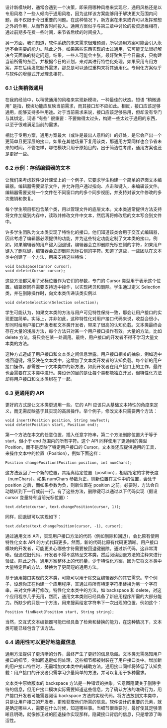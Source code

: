 设计新模块时，通常会遇到一个决策，即采用哪种风格来实现它，通用风格还是以专用风格？一些人倾向于通用风格，因为这样该方案能够用于解决更大范围内问题，而不仅限于今日重要的问题。在这种情况下，新方案在未来或许可以发挥预想之外的作用，从而节省时间投入。通用方案似乎与第三章中讨论的投资思维相符，通过前期多花费一些时间，来节省后续的时间投入。

另一方面，我们知道，软件系统的未来需求很难预测，所以通用方案可能会引入永远不会需要的能力。除此之外，如果某些东西实现的太过通用，它可能无法很好解决今天面临的特定问题。结果，一些人可能会主张，最好聚焦于今日需求，只构建当前所需的东西，并根据今日的计划，来对其进行特性化处理。如果采用专用方案，并在后续发觉额外需求，那总是可以通过重构来将其通用化。专用化方案似乎与软件的增量式开发理念相符。

### 6.1 让类稍微通用

在我的经验中，以稍微通用的风格来实现新模块，一种最佳的状态。短语 “稍微通用” 是指，模块功能应反映当前需求，而其接口却不应如此。相反，接口应该足够通用，能够支持多种用途。对于当前需求来说，接口应该足够易用，但却没有专门与其绑定。词语 “有些” 很重要：不要做得太过头，构建一些太过于通用的东西，以至于很难满足当前的需求。

相比于专用方案，通用方案最大（或许是最出人意料的）的好处，是它会产出一个更简单且更深层的接口。如果在其他场景下复用该类，那通用方案同样也会节省未来的时间。不管怎样，哪怕模块只用于原始目的，出于简洁性考虑，通用方案也还是更好一些。

### 6.2 示例：存储编辑器的文本

让我们来考虑软件设计课堂上的一个例子，它要求学生构建一个简单的界面文本编辑器。编辑器需要显示文件，并允许用户通过指向、点击和键入，来编辑该文件。编辑器需要支持一个文件在不同窗口内的多个同步视图，并支持对该文件修改的多次撤销和恢复。

每个学生项目都包含某个类，用以管理文件的底层文本。文本类通常提供方法支持将文件加载到内存中，读取并修改文件中文本，然后再将修改后的文本写会到文件中。

许多学生团队为文本类实现了特性化的接口。他们知道该类会用于交互式编辑器，因此考虑了编辑器必须提供的功能，并为这些特定功能定制了文本类的接口。例如，如果编辑器的用户键入回退键，编辑器会立即删除光标左侧的字符，如果用户键入了删除键，编辑器会立即删除光标右侧的字符。知道了这些，一些团队在文本类中创建了一个方法，用来支持这些特性：

```auto
void backspace(Cursor cursor);
void delete(Cursor cursor);
```

这些方法都采用了光标位置作为它们的参数，专门的 Cursor 类型用于表示这个位置。编辑器同样需要支持选中操作，以实现拷贝和删除。学生通过定义 Selection 类，并在删除操作时，向文本类传递该类实例以

```auto
void deleteSelection(Selection selection);
```

学生可能认为，如果文本类的方法与用户可见特性保持一致，那会让用户接口的实现更加简单。实际上，并非如此，这种特性化对用户接口代码来说，收益会很小，却同时给用户接口开发者和文本类开发者，带来了很高的认知负载。文本类最终会存在大量的浅层方法，每个方法只对某一个用户接口操作有效。大量的方法，比如 delete 方法，将只会在某一处调用。最终，用户接口的开发者不得不学习大量文本类的方法。

这种方式造成了用户接口和文本类之间信息泄露。用户接口相关的抽象，例如选中或回退键，将反映在文本类中，这增加了文本类开发者的认知负载。每个新的用户接口操作，都需要一个文本类中的新方法，如此开发者在用户接口上的工作，最终也会需要在文本类中进行。类设计的目的是让每个类都能独立开发，但特性化方法却将用户接口和文本类绑在了一起。

### 6.3 更通用的 API

更好的方式是让文本类更通用一些。它的 API 应该只从基础文本特性的角度来定义，而无需反映基于其实现的高层操作。举个例子，修改文本只需要两个方法：

```auto
void insert(Position position, String newText);
void delete(Position start, Position end);
```

第一个方法在本文的任意位置，插入任意字符串，第二个方法删除位置大于等于 start，但小于 end 范围内的所有字符。这个 API 同样使用了更通用的类型 Position，而不是反映了特定用户接口的 Cursor。文本类还应提供通用的工具，来操作文本中的位置（Position），例如下面这样：

```auto
Position changePosition(Position position, int numChars);
```

这方法返回了一个新的位置，其距离给定位置（position），相隔指定的字符长度（numChars）。如果 numChars 参数为正，则新位置在文件中的位置，会处于 position 之后，而如果参数为负，则新位置在 position 之前。必要时，方法会自动跳转到下一行或前一行。有了这些方法，删除键可以通过以下代码实现（假设 cursor 变量持有当前光标位置）：

```auto
text.delete(cursor, text.changePosition(cursor, 1));
```

同样，回退键可以实现如下：

```auto
text.delete(text.changePosition(cursor, -1), cursor);
```

通过通用文本 API，实现用户接口方法的代码（例如删除和回退），会比原有使用特性化文本 API 的方式代码更多。然而，新的代码比原有代码更清晰。用户接口模块的开发者，可能更关心哪些字符需要被回退键删除。通过新代码，这非常清晰。但通过旧代码，开发者不得不跳转至文本类，然后阅读回退方法的注释来进行验证。除此之外，通用方案整体上的代码量，少于特性化方案，因为它将文本类中大量特定目的方法，替换为了更简短的通用方法。

基于通用接口实现的文本类，可能可以用于除交互编辑器外的其它需求。举个例子，设想你正在构建一个应用程序，其通过将所有特定字符串替换为另一个字符串，来对文件进行修改。特性化文本类中的方法，如 backspace 和 delete，对这个应用程序几乎无用，然而，通用文本类则已经具备了新应用程序所需的大部分能力。所缺少的只是一个方法，用来搜索给定字符串下一次出现的位置，例如这个：

```auto
Position findNext(Position start, String string);
```

当然，交互式文本编辑器可能已经具备了检索和替换的能力，在这种情况下，文本类可能已经包含了该方法。

### 6.4 通用性可以更好地隐藏信息

通用方法提供了更清晰的分界，最终产生了更好的信息隐藏。文本类无需感知用户接口的细节，例如回退键如何处理，这些细节都被封装在了用户接口类中。增加新的用户接口特性时，无需增加文本类中的辅助方法。通用接口同样将降低了认知负载：用户接口的开发者只需学习少量简单的方法，并可以复用于多种需求。

文本类中原始版本的 backspace 方法是一种错误的抽象。它意图隐藏关于删除字符的信息，但用户接口模块实际需要知道这些信息，为了确认方法的准确行为，用户接口开发者可能需要阅读 backspace 方法的实现代码。将方法放到文本类中，只是让用户接口的开发者，更难获取他们所需的信息。软件设计的重要的元素，就是确定哪些人，需要在什么时候，知道哪些事。当细节很重要时，最好使其足够清晰且明确，就像修正过的回退操作实现那样。隐藏接口背后的信息，只是增添了晦涩性。